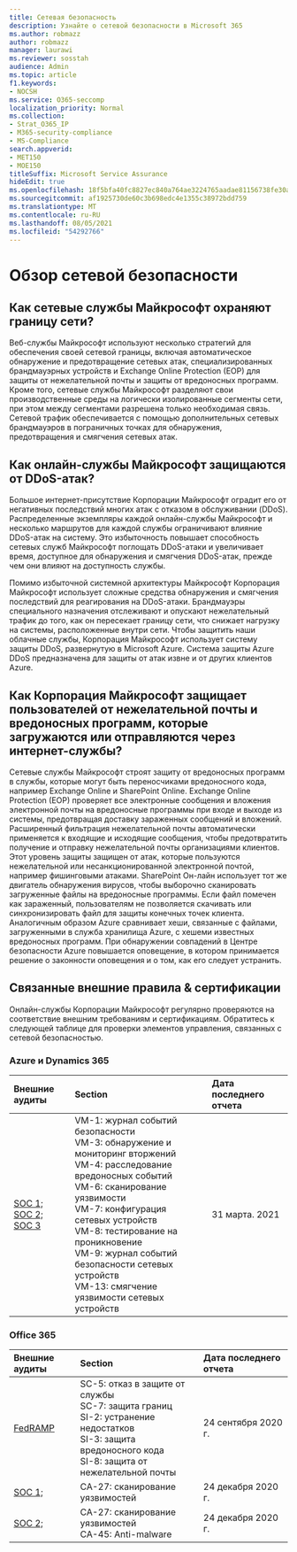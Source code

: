 ```yaml
---
title: Сетевая безопасность
description: Узнайте о сетевой безопасности в Microsoft 365
ms.author: robmazz
author: robmazz
manager: laurawi
ms.reviewer: sosstah
audience: Admin
ms.topic: article
f1.keywords:
- NOCSH
ms.service: O365-seccomp
localization_priority: Normal
ms.collection:
- Strat_O365_IP
- M365-security-compliance
- MS-Compliance
search.appverid:
- MET150
- MOE150
titleSuffix: Microsoft Service Assurance
hideEdit: true
ms.openlocfilehash: 18f5bfa40fc8827ec840a764ae3224765aadae81156738fe30a51acd6ca244ab
ms.sourcegitcommit: af1925730de60c3b698edc4e1355c38972bdd759
ms.translationtype: MT
ms.contentlocale: ru-RU
ms.lasthandoff: 08/05/2021
ms.locfileid: "54292766"
---
```

# <a name="network-security-overview"></a>Обзор сетевой безопасности

## <a name="how-do-microsoft-online-services-secure-the-network-boundary"></a>Как сетевые службы Майкрософт охраняют границу сети?

Веб-службы Майкрософт используют несколько стратегий для обеспечения своей сетевой границы, включая автоматическое обнаружение и предотвращение сетевых атак, специализированных брандмауэрных устройств и Exchange Online Protection (EOP) для защиты от нежелательной почты и защиты от вредоносных программ. Кроме того, сетевые службы Майкрософт разделяют свои производственные среды на логически изолированные сегменты сети, при этом между сегментами разрешена только необходимая связь. Сетевой трафик обеспечивается с помощью дополнительных сетевых брандмауэров в пограничных точках для обнаружения, предотвращения и смягчения сетевых атак.

## <a name="how-do-microsoft-online-services-defend-against-ddos-attacks"></a>Как онлайн-службы Майкрософт защищаются от DDoS-атак?

Большое интернет-присутствие Корпорации Майкрософт оградит его от негативных последствий многих атак с отказом в обслуживании (DDoS). Распределенные экземпляры каждой онлайн-службы Майкрософт и несколько маршрутов для каждой службы ограничивают влияние DDoS-атак на систему. Это избыточность повышает способность сетевых служб Майкрософт поглощать DDoS-атаки и увеличивает время, доступное для обнаружения и смягчения DDoS-атак, прежде чем они влияют на доступность службы.

Помимо избыточной системной архитектуры Майкрософт Корпорация Майкрософт использует сложные средства обнаружения и смягчения последствий для реагирования на DDoS-атаки. Брандмауэры специального назначения отслеживают и опускают нежелательный трафик до того, как он пересекает границу сети, что снижает нагрузку на системы, расположенные внутри сети. Чтобы защитить наши облачные службы, Корпорация Майкрософт использует систему защиты DDoS, развернутую в Microsoft Azure. Система защиты Azure DDoS предназначена для защиты от атак извне и от других клиентов Azure.

## <a name="how-does-microsoft-protect-users-against-spam-and-malware-being-uploaded-or-sent-through-online-services"></a>Как Корпорация Майкрософт защищает пользователей от нежелательной почты и вредоносных программ, которые загружаются или отправляются через интернет-службы?

Сетевые службы Майкрософт строят защиту от вредоносных программ в службы, которые могут быть переносчиками вредоносного кода, например Exchange Online и SharePoint Online. Exchange Online Protection (EOP) проверяет все электронные сообщения и вложения электронной почты на вредоносные программы при входе и выходе из системы, предотвращая доставку зараженных сообщений и вложений. Расширенный фильтрация нежелательной почты автоматически применяется к входящие и исходящие сообщения, чтобы предотвратить получение и отправку нежелательной почты организациями клиентов. Этот уровень защиты защищен от атак, которые пользуются нежелательной или несанкционированной электронной почтой, например фишинговыми атаками. SharePoint Он-лайн использует тот же двигатель обнаружения вирусов, чтобы выборочно сканировать загруженные файлы на вредоносные программы. Если файл помечен как зараженный, пользователям не позволяется скачивать или синхронизировать файл для защиты конечных точек клиента. Аналогичным образом Azure сравнивает хеши, связанные с файлами, загруженными в служба хранилища Azure, с хешеми известных вредоносных программ. При обнаружении совпадений в Центре безопасности Azure повышается оповещение, в котором принимается решение о законности оповещения и о том, как его следует устранить.

## <a name="related-external-regulations--certifications"></a>Связанные внешние правила & сертификации

Онлайн-службы Корпорации Майкрософт регулярно проверяются на соответствие внешним требованиям и сертификациям. Обратитесь к следующей таблице для проверки элементов управления, связанных с сетевой безопасностью.

### <a name="azure-and-dynamics-365"></a>Azure и Dynamics 365

| **Внешние аудиты** | **Section** | **Дата последнего отчета** |
|:--------------------|:------------|:-----------------------|
| [SOC 1;](https://servicetrust.microsoft.com/ViewPage/MSComplianceGuideV3?command=Download&downloadType=Document&downloadId=b8721ebd-af20-42fe-b22f-8332b0a19517&tab=7027ead0-3d6b-11e9-b9e1-290b1eb4cdeb&docTab=7027ead0-3d6b-11e9-b9e1-290b1eb4cdeb_SOC_%2F_SSAE_16_Reports) <br> [SOC 2;](https://servicetrust.microsoft.com/ViewPage/MSComplianceGuideV3?command=Download&downloadType=Document&downloadId=234a0f57-83c1-4afc-a586-a0e7a59592f7&tab=7027ead0-3d6b-11e9-b9e1-290b1eb4cdeb&docTab=7027ead0-3d6b-11e9-b9e1-290b1eb4cdeb_SOC_%2F_SSAE_16_Reports) <br> [SOC 3](https://servicetrust.microsoft.com/ViewPage/MSComplianceGuideV3?command=Download&downloadType=Document&downloadId=75c8cbf6-e456-473c-a05e-34fea888ec2a&tab=7027ead0-3d6b-11e9-b9e1-290b1eb4cdeb&docTab=7027ead0-3d6b-11e9-b9e1-290b1eb4cdeb_SOC_%2F_SSAE_16_Reports) | VM-1: журнал событий безопасности <br> VM-3: обнаружение и мониторинг вторжений <br> VM-4: расследование вредоносных событий <br> VM-6: сканирование уязвимости <br> VM-7: конфигурация сетевых устройств <br> VM-8: тестирование на проникновение <br> VM-9: журнал событий безопасности сетевых устройств <br> VM-13: смягчение уязвимости сетевых устройств | 31 марта. 2021 |

### <a name="office-365"></a>Office 365

| **Внешние аудиты** | **Section** | **Дата последнего отчета** |
|:--------------------|:------------|:-----------------------|
| [FedRAMP](https://compliance.microsoft.com/compliancemanager) | SC-5: отказ в защите от службы <br> SC-7: защита границ <br> SI-2: устранение недостатков <br> SI-3: защита вредоносного кода <br> SI-8: защита от нежелательной почты | 24 сентября 2020 г. |
| [SOC 1;](https://servicetrust.microsoft.com/ViewPage/MSComplianceGuideV3?command=Download&downloadType=Document&downloadId=90df3f9c-3aaf-4dbf-99d0-ca9f2991721b&tab=7027ead0-3d6b-11e9-b9e1-290b1eb4cdeb&docTab=7027ead0-3d6b-11e9-b9e1-290b1eb4cdeb_SOC_%2F_SSAE_16_Reports) | CA-27: сканирование уязвимостей | 24 декабря 2020 г. |
| [SOC 2;](https://servicetrust.microsoft.com/ViewPage/MSComplianceGuideV3?command=Download&downloadType=Document&downloadId=a73c1738-7892-42b7-acd3-87b6371c53f6&tab=7027ead0-3d6b-11e9-b9e1-290b1eb4cdeb&docTab=7027ead0-3d6b-11e9-b9e1-290b1eb4cdeb_SOC_%2F_SSAE_16_Reports) | CA-27: сканирование уязвимостей <br> CA-45: Anti-malware | 24 декабря 2020 г. |